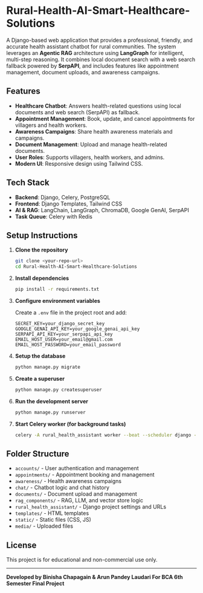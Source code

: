 # Rural-Health-AI-Smart-Healthcare-Solutions

A Django-based web application that provides a professional, friendly, and accurate health assistant chatbot for rural communities. The system leverages an **Agentic RAG** architecture using **LangGraph** for intelligent, multi-step reasoning. It combines local document search with a web search fallback powered by **SerpAPI**, and includes features like appointment management, document uploads, and awareness campaigns.

## Features

- **Healthcare Chatbot**: Answers health-related questions using local documents and web search (SerpAPI) as fallback.
- **Appointment Management**: Book, update, and cancel appointments for villagers and health workers.
- **Awareness Campaigns**: Share health awareness materials and campaigns.
- **Document Management**: Upload and manage health-related documents.
- **User Roles**: Supports villagers, health workers, and admins.
- **Modern UI**: Responsive design using Tailwind CSS.

## Tech Stack

- **Backend**: Django, Celery, PostgreSQL
- **Frontend**: Django Templates, Tailwind CSS
- **AI & RAG**: LangChain, LangGraph, ChromaDB, Google GenAI, SerpAPI
- **Task Queue**: Celery with Redis

## Setup Instructions

1. **Clone the repository**

    ```bash
    git clone <your-repo-url>
    cd Rural-Health-AI-Smart-Healthcare-Solutions
    ```

2. **Install dependencies**

    ```bash
    pip install -r requirements.txt
    ```

3. **Configure environment variables**

    Create a `.env` file in the project root and add:
    ```env
    SECRET_KEY=your_django_secret_key
    GOOGLE_GENAI_API_KEY=your_google_genai_api_key
    SERPAPI_API_KEY=your_serpapi_api_key
    EMAIL_HOST_USER=your_email@gmail.com
    EMAIL_HOST_PASSWORD=your_email_password
    ```

4. **Setup the database**

    ```bash
    python manage.py migrate
    ```

5. **Create a superuser**

    ```bash
    python manage.py createsuperuser
    ```

6. **Run the development server**

    ```bash
    python manage.py runserver
    ```

7. **Start Celery worker (for background tasks)**

    ```bash
    celery -A rural_health_assistant worker --beat --scheduler django --loglevel=info
    ```

## Folder Structure

- `accounts/` - User authentication and management
- `appointments/` - Appointment booking and management
- `awareness/` - Health awareness campaigns
- `chat/` - Chatbot logic and chat history
- `documents/` - Document upload and management
- `rag_components/` - RAG, LLM, and vector store logic
- `rural_health_assistant/` - Django project settings and URLs
- `templates/` - HTML templates
- `static/` - Static files (CSS, JS)
- `media/` - Uploaded files

## License

This project is for educational and non-commercial use only.

---

**Developed by Binisha Chapagain & Arun Pandey Laudari For BCA 6th Semester Final Project**
